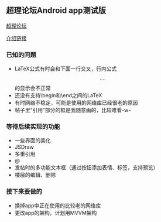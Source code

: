 ## 超理论坛Android app测试版
[超理论坛](https://chaoli.club)

[介绍链接](https://chaoli.club/index.php/2911)

### 已知的问题
* LaTeX公式有时会和下面一行交叉，行内公式$$....$$的显示会不正常
* 还没有支持\begin和\end之间的LaTeX
* 有时网络不稳定，可能是使用的网络库已经很老的原因
* 帖子里“引用”部分的框是我随意画的，比较难看-w-

### 等待后续实现的功能
* 一些界面的美化
* JSDraw
* 多重引用
* @
* 发帖时的多功能文本框（通过按钮添加表情、标签，支持预览）
* 楼层的编辑、删除

### 接下来要做的
* 换掉app中正在使用的比较老的网络库
* 更改app的架构，计划用MVVM架构

